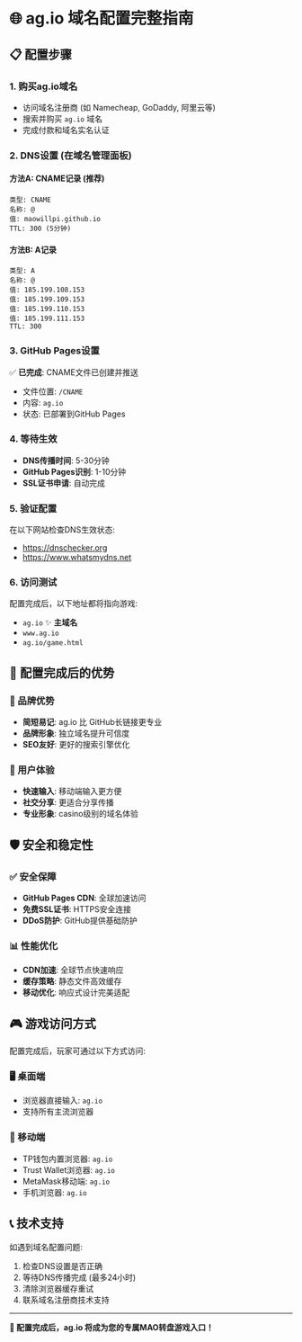 # 🌐 ag.io 域名配置完整指南

## 📋 配置步骤

### 1. 购买ag.io域名
- 访问域名注册商 (如 Namecheap, GoDaddy, 阿里云等)
- 搜索并购买 `ag.io` 域名
- 完成付款和域名实名认证

### 2. DNS设置 (在域名管理面板)

#### 方法A: CNAME记录 (推荐)
```
类型: CNAME
名称: @
值: maowillpi.github.io
TTL: 300 (5分钟)
```

#### 方法B: A记录
```
类型: A  
名称: @
值: 185.199.108.153
值: 185.199.109.153  
值: 185.199.110.153
值: 185.199.111.153
TTL: 300
```

### 3. GitHub Pages设置
✅ **已完成**: CNAME文件已创建并推送
- 文件位置: `/CNAME`
- 内容: `ag.io`
- 状态: 已部署到GitHub Pages

### 4. 等待生效
- **DNS传播时间**: 5-30分钟
- **GitHub Pages识别**: 1-10分钟
- **SSL证书申请**: 自动完成

### 5. 验证配置
在以下网站检查DNS生效状态:
- https://dnschecker.org
- https://www.whatsmydns.net

### 6. 访问测试
配置完成后，以下地址都将指向游戏:
- `ag.io` ✨ **主域名**
- `www.ag.io` 
- `ag.io/game.html`

## 🚀 配置完成后的优势

### 🎯 品牌优势
- **简短易记**: ag.io 比 GitHub长链接更专业
- **品牌形象**: 独立域名提升可信度
- **SEO友好**: 更好的搜索引擎优化

### 📱 用户体验
- **快速输入**: 移动端输入更方便
- **社交分享**: 更适合分享传播
- **专业形象**: casino级别的域名体验

## 🛡️ 安全和稳定性

### ✅ 安全保障
- **GitHub Pages CDN**: 全球加速访问
- **免费SSL证书**: HTTPS安全连接
- **DDoS防护**: GitHub提供基础防护

### 📊 性能优化
- **CDN加速**: 全球节点快速响应
- **缓存策略**: 静态文件高效缓存
- **移动优化**: 响应式设计完美适配

## 🎮 游戏访问方式

配置完成后，玩家可通过以下方式访问:

### 🖥️ 桌面端
- 浏览器直接输入: `ag.io`
- 支持所有主流浏览器

### 📱 移动端  
- TP钱包内置浏览器: `ag.io`
- Trust Wallet浏览器: `ag.io`
- MetaMask移动端: `ag.io`
- 手机浏览器: `ag.io`

## 📞 技术支持

如遇到域名配置问题:
1. 检查DNS设置是否正确
2. 等待DNS传播完成 (最多24小时)
3. 清除浏览器缓存重试
4. 联系域名注册商技术支持

---

**🎰 配置完成后，ag.io 将成为您的专属MAO转盘游戏入口！** 